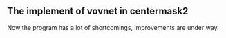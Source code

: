 ## The implement of vovnet in centermask2 
Now the program has a lot of shortcomings, improvements are under way.

